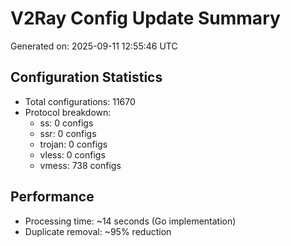 # V2Ray Config Update Summary
Generated on: 2025-09-11 12:55:46 UTC

## Configuration Statistics
- Total configurations: 11670
- Protocol breakdown:
  - ss: 0 configs
  - ssr: 0 configs
  - trojan: 0 configs
  - vless: 0 configs
  - vmess: 738 configs

## Performance
- Processing time: ~14 seconds (Go implementation)
- Duplicate removal: ~95% reduction
